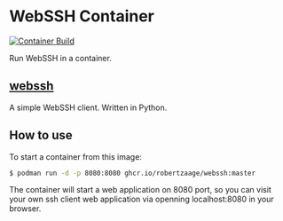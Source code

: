 # WebSSH Container

[![Container Build](https://github.com/robertzaage/WebSSH-Container/actions/workflows/docker-publish.yml/badge.svg)](https://github.com/robertzaage/WebSSH-Container/actions/workflows/docker-publish.yml)

Run WebSSH in a container.

## [webssh](https://github.com/huashengdun/webssh)
A simple WebSSH client. Written in Python.

## How to use
To start a container from this image:
``` bash
$ podman run -d -p 8080:8080 ghcr.io/robertzaage/webssh:master
```
The container will start a web application on 8080 port, so you can visit your own ssh client web application via openning localhost:8080 in your browser.
